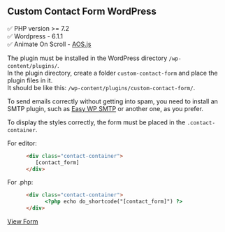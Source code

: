 ## Custom Contact Form WordPress

:white_check_mark: PHP version >= 7.2    
:white_check_mark: Wordpress - 6.1.1   
:white_check_mark: Animate On Scroll - [AOS.js](https://michalsnik.github.io/aos/)    

The plugin must be installed in the WordPress directory `/wp-content/plugins/`.    
In the plugin directory, create a folder `custom-contact-form` and place the plugin files in it.    
It should be like this: `/wp-content/plugins/custom-contact-form/`.   

To send emails correctly without getting into spam, you need to install an SMTP plugin, such as [Easy WP SMTP](https://uk.wordpress.org/plugins/easy-wp-smtp/)  or another one, as you prefer.

To display the styles correctly, the form must be placed in the `.contact-container`.   

For editor:    
```html
      <div class="contact-container">
         [contact_form]
      </div>
```
   
For .php:    

```html
      <div class="contact-container">
            <?php echo do_shortcode("[contact_form]") ?>
      </div>
```

[View Form](https://nastmobile.com/web-test/plugin-example-custom-contact-form/)
